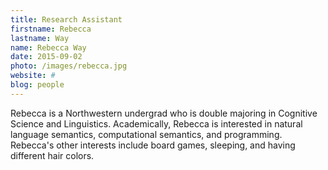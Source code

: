 ```yaml
---
title: Research Assistant
firstname: Rebecca
lastname: Way
name: Rebecca Way
date: 2015-09-02
photo: /images/rebecca.jpg
website: #
blog: people
---
```


Rebecca is a Northwestern undergrad who is double majoring in Cognitive Science and Linguistics. Academically, Rebecca is interested in natural language semantics, computational semantics, and programming. Rebecca's other interests include board games, sleeping, and having different hair colors.
